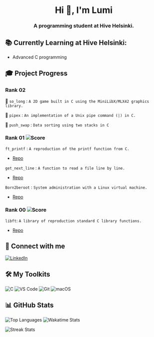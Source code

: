 <h1 align="center">Hi 👋, I'm Lumi</h1>
<h3 align="center">A programming student at Hive Helsinki.</h3>

## 📚 Currently Learning at Hive Helsinki:

- Advanced C programming
<!--- System Administration
- Web Development: JavaScript, Node.js, React.js
- Databases: SQL, MongoDB
- Other: Network Security, Machine Learning-->

## 🎓 Project Progress

### Rank 02
🔵 `so_long` : `A 2D game built in C using the MiniLibX/MLX42 graphics library.`
<!--- - [Repo](https://github.com/lkilpela/so_long) -->

🔵 `pipex` : `An implementation of a Unix pipe command (|) in C.`
<!---  - [Repo](https://github.com/lkilpela/pipex) -->

🔵 `push_swap` : `Data sorting using two stacks in C`
 <!--- - [Repo](https://github.com/lkilpela/push_swap) -->

### Rank 01 ![Score](https://img.shields.io/badge/100%2F100-green)

`ft_printf` : `A reproduction of the printf function from C.` 
- [Repo](https://github.com/lkilpela/ft_printf)

`get_next_line` : `A function to read a file line by line.`
- [Repo](https://github.com/lkilpela/get_next_line)

`Born2beroot` : `System administration with a Linux virtual machine.`
- [Repo](https://github.com/lkilpela/Born2beRoot)

### Rank 00 ![Score](https://img.shields.io/badge/125%2F100-green) 
`libft`: `A library of reproduction standard C library functions.`
- [Repo](https://github.com/lkilpela/libft)

## 🤝 Connect with me
[![LinkedIn](https://img.shields.io/badge/LinkedIn-0077B5?style=for-the-badge&logo=linkedin&logoColor=white)](https://www.linkedin.com/in/lkilpelainen/)

## 🛠️ My Toolkits
![C](https://img.shields.io/badge/c-%2300599C.svg?style=for-the-badge&logo=c&logoColor=white)
![VS Code](https://img.shields.io/badge/VSCode-%23007ACC.svg?style=for-the-badge&logo=visual-studio-code&logoColor=white)
![Git](https://img.shields.io/badge/Git-%23F05033.svg?style=for-the-badge&logo=git&logoColor=white)
![macOS](https://img.shields.io/badge/macOS-000000?style=for-the-badge&logo=apple&logoColor=white)

## 📊 GitHub Stats

<!--![GitHub Stats](https://github-readme-stats.vercel.app/api?username=lkilpela&show_icons=true&theme=radical) -->

![Top Languages](https://github-readme-stats.vercel.app/api/top-langs/?username=lkilpela&layout=compact&theme=dark) ![Wakatime Stats](https://github-readme-stats.vercel.app/api/wakatime?username=@018d4d23-569f-4105-bff2-bee20b7ee25c&theme=dark)

![Streak Stats](https://github-readme-streak-stats.herokuapp.com/?user=lkilpela&theme=dark)

<!--
## 🛠️ My Skills

- Languages: C 
- Tools: Git, VS Code
- Systems: MacOS
-->
